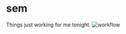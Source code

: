# sem
Things just working for me tonight.
![workflow](https://github.com/<UserName>/<RepositoryName>/actions/workflows/main.yml/badge.svg)